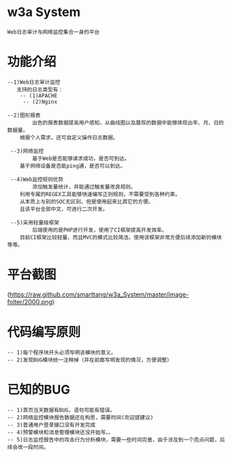 w3a System
==========

	Web日志审计与网络监控集合一身的平台

功能介绍
==========================

    --1)Web日志审计监控
       支持的日志类型有：
        -- (1)APACHE
	     -- (2)Nginx

    --2)图形报表
			出色的报表数据提高用户感知，从曲线图以及展现的数据中能够体现出年、月、日的数据量。
		根据个人需求，还可自定义操作日志数据。

	 --3)网络监控
			基于Web是否能够请求成功，是否可到达。
		基于网络设备是否能ping通，是否可以到达。

	 --4)Web监控规则优势
			添加触发量统计，并能通过触发量改良规则。
		利用专属的REGEX工具能够快速编写正则规则，不需要受到各种约束。
		从本质上与别的SOC无区别，但是使用起来比其它的方便。
		且该平台全部中文，可进行二次开发。

	 --5)采用轻量级框架
			后端使用的是PHP进行开发，使用了CI框架提高开发效率。
		目前CI框架比较轻量，而且MVC的模式比较简洁。使用该框架非常方便后续添加新的模块等等。


平台截图
===========================
(https://raw.github.com/smarttang/w3a_System/master/image-folter/2000.png)

代码编写原则
===========================
	-- 1)每个程序块开头必须写明该模块的意义。
	-- 2)发现BUG模块统一注释掉（并在前面写明发现的情况，方便调整）


已知的BUG
==========================
	-- 1)首页当天数据有BUG，语句可能有错误。
	-- 2)网络监控模块报告数据还在构思，需要时间(欢迎提建议)
	-- 3)普通用户登录接口没有开发完成
	-- 4)预警模块和消息管理模块还没开始写。。
	-- 5)日志监控报告中的攻击行为分析模块，需要一些时间完善，由于涉及到一个亮点问题，后续会改一段时间。


